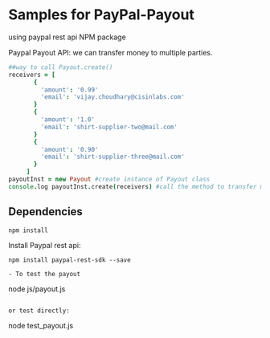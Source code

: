 Samples for PayPal-Payout
===========================
using paypal rest api NPM package

Paypal Payout API: we can transfer money to multiple parties.


```CoffeeScript
##way to call Payout.create()
receivers = [
       {
         'amount': '0.99'
         'email': 'vijay.choudhary@cisinlabs.com'
       }
       {
         'amount': '1.0'
         'email': 'shirt-supplier-two@mail.com'
       }
       {
         'amount': '0.90'
         'email': 'shirt-supplier-three@mail.com'
       }
     ]
payoutInst = new Payout #create instance of Payout class
console.log payoutInst.create(receivers) #call the method to transfer money to multiple/single party
```




## Dependencies

``` 
npm install
```

Install Paypal rest api:
```
npm install paypal-rest-sdk --save

- To test the payout

```
node js/payout.js
```

or test directly: 
```
node test_payout.js
```
